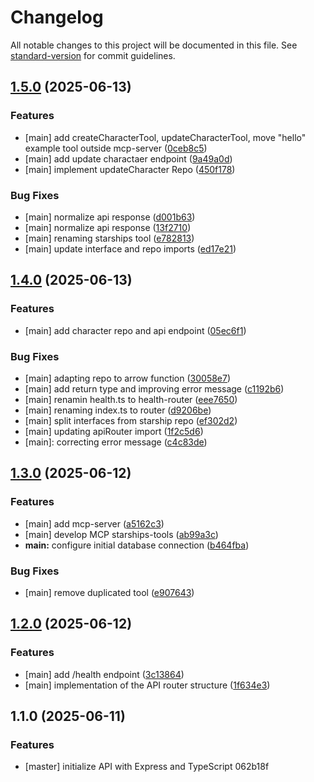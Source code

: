 # Changelog

All notable changes to this project will be documented in this file. See [standard-version](https://github.com/conventional-changelog/standard-version) for commit guidelines.

## [1.5.0](https://github.com/GermanBerdi/star-wars/compare/v1.4.0...v1.5.0) (2025-06-13)


### Features

* [main] add createCharacterTool, updateCharacterTool, move "hello" example tool outside mcp-server ([0ceb8c5](https://github.com/GermanBerdi/star-wars/commit/0ceb8c5b757195d4b628d96ac86b67f1ad87fae0))
* [main] add update charactaer endpoint ([9a49a0d](https://github.com/GermanBerdi/star-wars/commit/9a49a0d7159f83dca77157bd66fcffbf60b2a339))
* [main] implement updateCharacter Repo ([450f178](https://github.com/GermanBerdi/star-wars/commit/450f17853edc143bd1566bc0a6b667b3c674b4a9))


### Bug Fixes

* [main] normalize api response ([d001b63](https://github.com/GermanBerdi/star-wars/commit/d001b63bc21af9616e11f74de14e36cf821a064f))
* [main] normalize api response ([13f2710](https://github.com/GermanBerdi/star-wars/commit/13f271031a8315611601508b66913cd39c95020d))
* [main] renaming starships tool ([e782813](https://github.com/GermanBerdi/star-wars/commit/e782813fc581727fd6b39d4fba3ceb19d06a04dc))
* [main] update interface and repo imports ([ed17e21](https://github.com/GermanBerdi/star-wars/commit/ed17e2160e23d6bd0241286e711b9c108dd20e33))

## [1.4.0](https://github.com/GermanBerdi/star-wars/compare/v1.3.0...v1.4.0) (2025-06-13)


### Features

* [main] add character repo and api endpoint ([05ec6f1](https://github.com/GermanBerdi/star-wars/commit/05ec6f1fb9851ce79ecf1d60f057e6affbe36c00))


### Bug Fixes

* [main] adapting repo to arrow function ([30058e7](https://github.com/GermanBerdi/star-wars/commit/30058e7246d16774f033954b63b6766b537b8758))
* [main] add return type and improving error message ([c1192b6](https://github.com/GermanBerdi/star-wars/commit/c1192b68106c29e7c67cc617f87ecc287c25976d))
* [main] renamin health.ts to health-router ([eee7650](https://github.com/GermanBerdi/star-wars/commit/eee76501915f2a9536e0e98a5c2a77516faf7ce5))
* [main] renaming index.ts to router ([d9206be](https://github.com/GermanBerdi/star-wars/commit/d9206bee799caa9aa501949a4fb4ff0f472dd056))
* [main] split interfaces from starship repo ([ef302d2](https://github.com/GermanBerdi/star-wars/commit/ef302d2c849f138ec973f6eed7ea69059afb1e12))
* [main] updating apiRouter import ([1f2c5d6](https://github.com/GermanBerdi/star-wars/commit/1f2c5d652d4ff9d4cad234a772ea97a196a95a9e))
* [main]: correcting error message ([c4c83de](https://github.com/GermanBerdi/star-wars/commit/c4c83de044cfd3fbf0bc02fa3fb2c470b41aae1d))

## [1.3.0](https://github.com/GermanBerdi/star-wars/compare/v1.2.0...v1.3.0) (2025-06-12)


### Features

* [main] add mcp-server ([a5162c3](https://github.com/GermanBerdi/star-wars/commit/a5162c37fa0b53664ae86b889d2efb00cf15c9c5))
* [main] develop MCP starships-tools ([ab99a3c](https://github.com/GermanBerdi/star-wars/commit/ab99a3c928d4cbba2def9955f4da2c2bea4f13c6))
* **main:** configure initial database connection ([b464fba](https://github.com/GermanBerdi/star-wars/commit/b464fba6d4ec52bae7c269052b10940e59a774ba))


### Bug Fixes

* [main] remove duplicated tool ([e907643](https://github.com/GermanBerdi/star-wars/commit/e9076432dce57e9970816f928b1da132a9387b24))

## [1.2.0](https://github.com/GermanBerdi/star-wars/compare/v1.1.0...v1.2.0) (2025-06-12)


### Features

* [main] add /health endpoint ([3c13864](https://github.com/GermanBerdi/star-wars/commit/3c138641c51564f2cd7fa4ed1be904465d455547))
* [main] implementation of the API router structure ([1f634e3](https://github.com/GermanBerdi/star-wars/commit/1f634e3a82f74e3abd4b89f0e6982b34b7298147))

## 1.1.0 (2025-06-11)


### Features

* [master] initialize API with Express and TypeScript 062b18f
